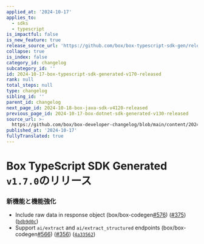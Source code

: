 ```yaml
---
applied_at: '2024-10-17'
applies_to:
  - sdks
  - typescript
is_impactful: false
is_new_feature: true
release_source_url: 'https://github.com/box/box-typescript-sdk-gen/releases/tag/v1.7.0'
collapse: true
is_index: false
category_id: changelog
subcategory_id: ''
id: 2024-10-17-box-typescript-sdk-generated-v170-released
rank: null
total_steps: null
type: changelog
sibling_id: ''
parent_id: changelog
next_page_id: 2024-10-18-box-java-sdk-v4120-released
previous_page_id: 2024-10-17-box-dotnet-sdk-generated-v130-released
source_url: >-
  https://github.com/box/box-developer-changelog/blob/main/content/2024/10-17-box-typescript-sdk-generated-v170-released.md
published_at: '2024-10-17'
fullyTranslated: true
---
```

# Box TypeScript SDK Generated `v1.7.0`のリリース

### 新機能と機能強化

* Include raw data in response object (box/box-codegen[#576][1]) ([#375][2]) ([`bdb9d0c`][3])
* Support `ai/extract` and `ai/extract_structured` endpoints (box/box-codegen[#566][4]) ([#356][5]) ([`4a33562`][6])

[1]: https://github.com/box/box-typescript-sdk-gen/issues/576

[2]: https://github.com/box/box-typescript-sdk-gen/issues/375

[3]: https://github.com/box/box-typescript-sdk-gen/commit/bdb9d0caab1a54ca56aef5de4260215d1d3fbd35

[4]: https://github.com/box/box-typescript-sdk-gen/issues/566

[5]: https://github.com/box/box-typescript-sdk-gen/issues/356

[6]: https://github.com/box/box-typescript-sdk-gen/commit/4a335621c7eaa413162a5daa65d63d8353ba37f5
